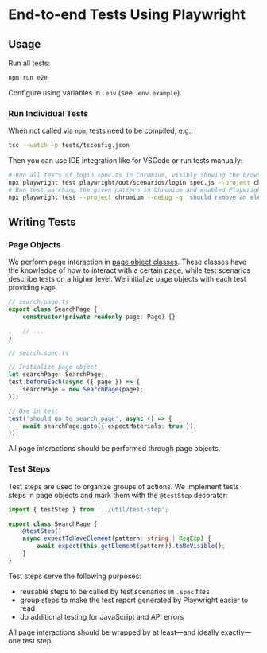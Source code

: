 # End-to-end Tests Using Playwright

## Usage

Run all tests:

```sh
npm run e2e
```

Configure using variables in `.env` (see `.env.example`).

### Run Individual Tests

When not called via `npm`, tests need to be compiled, e.g.:

```sh
tsc --watch -p tests/tsconfig.json
```

Then you can use IDE integration like for VSCode or run tests manually:

```sh
# Run all tests of login.spec.ts in Chromium, visibly showing the browser
npx playwright test playwright/out/scenarios/login.spec.js --project chromium --headed
# Run test matching the given pattern in Chromium and enabled Playwright inspector
npx playwright test --project chromium --debug -g 'should remove an element from the collection'
```

## Writing Tests

### Page Objects

We perform page interaction in [page object classes](https://playwright.dev/docs/test-pom). These
classes have the knowledge of how to interact with a certain page, while test scenarios describe
tests on a higher level. We initialize page objects with each test providing `Page`.

```ts
// search.page.ts
export class SearchPage {
    constructor(private readonly page: Page) {}

    // ...
}
```

```ts
// search.spec.ts

// Initialize page object
let searchPage: SearchPage;
test.beforeEach(async ({ page }) => {
    searchPage = new SearchPage(page);
});

// Use in test
test('should go to search page', async () => {
    await searchPage.goto({ expectMaterials: true });
});
```

All page interactions should be performed through page objects.

### Test Steps

Test steps are used to organize groups of actions. We implement tests steps in page objects and mark
them with the `@testStep` decorator:

```ts
import { testStep } from '../util/test-step';

export class SearchPage {
    @testStep()
    async expectToHaveElement(pattern: string | RegExp) {
        await expect(this.getElement(pattern)).toBeVisible();
    }
}
```

Test steps serve the following purposes:

-   reusable steps to be called by test scenarios in `.spec` files
-   group steps to make the test report generated by Playwright easier to read
-   do additional testing for JavaScript and API errors

All page interactions should be wrapped by at least—and ideally exactly—one test step.
